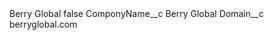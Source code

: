<?xml version="1.0" encoding="UTF-8"?>
<CustomMetadata xmlns="http://soap.sforce.com/2006/04/metadata" xmlns:xsi="http://www.w3.org/2001/XMLSchema-instance" xmlns:xsd="http://www.w3.org/2001/XMLSchema">
    <label>Berry Global</label>
    <protected>false</protected>
    <values>
        <field>ComponyName__c</field>
        <value xsi:type="xsd:string">Berry Global</value>
    </values>
    <values>
        <field>Domain__c</field>
        <value xsi:type="xsd:string">berryglobal.com</value>
    </values>
</CustomMetadata>
